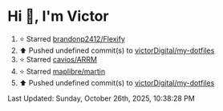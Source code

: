 <h1>Hi 👋, I'm Victor </h1>

<!--RECENT_ACTIVITY:start-->
1. ⭐ Starred [brandonp2412/Flexify](https://github.com/brandonp2412/Flexify)<br>
2. ⬆️ Pushed undefined commit(s) to [victorDigital/my-dotfiles](https://github.com/victorDigital/my-dotfiles)<br>
3. ⭐ Starred [cavios/ARRM](https://github.com/cavios/ARRM)<br>
4. ⭐ Starred [maplibre/martin](https://github.com/maplibre/martin)<br>
5. ⬆️ Pushed undefined commit(s) to [victorDigital/my-dotfiles](https://github.com/victorDigital/my-dotfiles)<br>
<!--RECENT_ACTIVITY:end-->

<!--RECENT_ACTIVITY:last_update-->
Last Updated: Sunday, October 26th, 2025, 10:38:28 PM
<!--RECENT_ACTIVITY:last_update_end-->

